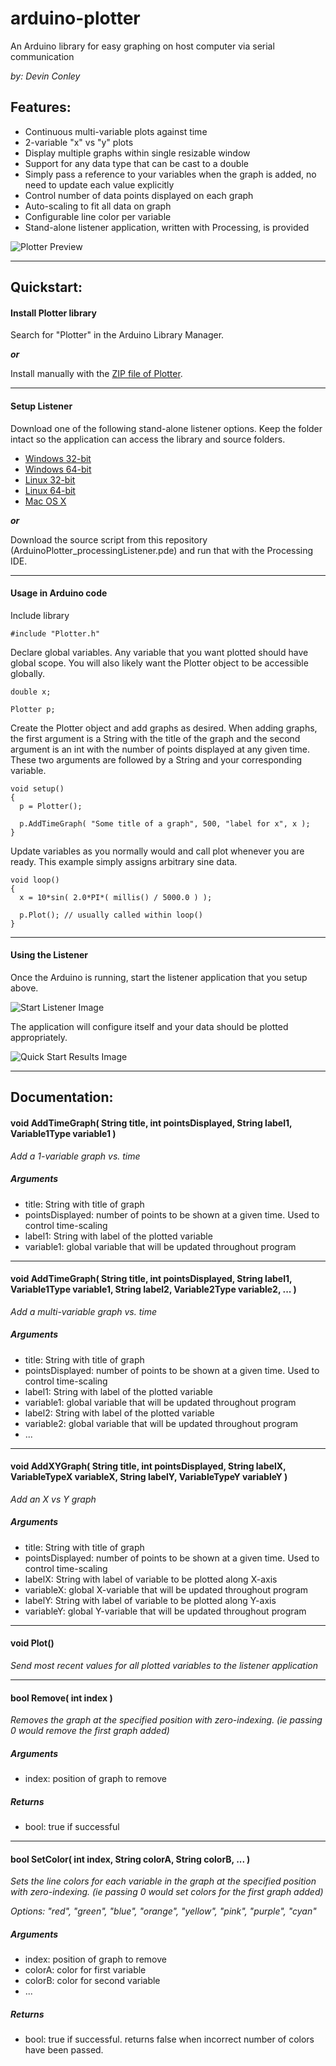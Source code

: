 arduino-plotter
===============
An Arduino library for easy graphing on host computer via serial communication

_by: Devin Conley_

Features:
---
- Continuous multi-variable plots against time
- 2-variable "x" vs "y" plots
- Display multiple graphs within single resizable window
- Support for any data type that can be cast to a double
- Simply pass a reference to your variables when the graph is added, no need to update each value explicitly
- Control number of data points displayed on each graph
- Auto-scaling to fit all data on graph
- Configurable line color per variable
- Stand-alone listener application, written with Processing, is provided

![Plotter Preview](https://www.dropbox.com/s/2mtg5ig7lyrrffi/plotter_preview.gif?raw=1)

---

Quickstart:
---

#### Install Plotter library 
Search for "Plotter" in the Arduino Library Manager.

___or___

Install manually with the [ZIP file of Plotter](https://github.com/devinaconley/arduino-plotter-for-library-manager/archive/master.zip).

---

#### Setup Listener
Download one of the following stand-alone listener options. Keep the folder intact so the application can access the library and source folders. 
- [Windows 32-bit](https://www.dropbox.com/s/vbgd4osedrfgep3/arduino-plotter-listener-windows32.zip?dl=1)
- [Windows 64-bit](https://www.dropbox.com/s/0x4xqv375h4j5hh/arduino-plotter-listener-windows64.zip?dl=1)
- [Linux 32-bit](https://www.dropbox.com/s/u0g1ey96aw14k9z/arduino-plotter-listener-linux32.zip?dl=1)
- [Linux 64-bit](https://www.dropbox.com/s/lsrpo5edb25sv3a/arduino-plotter-listener-linux64.zip?dl=1)
- [Mac OS X](https://www.dropbox.com/s/emasvotan4yxbmo/ArduinoPlotter_listener_macOSX.zip?dl=1)

___or___

Download the source script from this repository (ArduinoPlotter_processingListener.pde) and run that with the Processing IDE.

---

#### Usage in Arduino code
Include library
```arduino
#include "Plotter.h"
```

Declare global variables. Any variable that you want plotted should have global scope. You will also likely want the Plotter object to be accessible globally.
```arduino
double x;

Plotter p;
```

Create the Plotter object and add graphs as desired. When adding graphs, the first argument is a String with the title of the graph and the second argument is an int with the number of points displayed at any given time. These two arguments are followed by a String and your corresponding variable.
```arduino
void setup()
{
  p = Plotter();
  
  p.AddTimeGraph( "Some title of a graph", 500, "label for x", x );
}
```

Update variables as you normally would and call plot whenever you are ready. This example simply assigns arbitrary sine data.
```arduino
void loop()
{
  x = 10*sin( 2.0*PI*( millis() / 5000.0 ) );

  p.Plot(); // usually called within loop()
}
```

---

#### Using the Listener
Once the Arduino is running, start the listener application that you setup above.

![Start Listener Image](https://www.dropbox.com/s/9kyzory64369mjh/start_listener.png?raw=1)

The application will configure itself and your data should be plotted appropriately.

![Quick Start Results Image](https://www.dropbox.com/s/jcj7wilsu8fbzia/quickstart.png?raw=1)

---

Documentation:
---

#### void AddTimeGraph( String title, int pointsDisplayed, String label1, Variable1Type variable1 )

*Add a 1-variable graph vs. time*
##### Arguments
- title: String with title of graph
- pointsDisplayed: number of points to be shown at a given time. Used to control time-scaling
- label1: String with label of the plotted variable
- variable1: global variable that will be updated throughout program

---

#### void AddTimeGraph( String title, int pointsDisplayed, String label1, Variable1Type variable1, String label2, Variable2Type variable2, ... )

*Add a multi-variable graph vs. time*
##### Arguments
- title: String with title of graph
- pointsDisplayed: number of points to be shown at a given time. Used to control time-scaling
- label1: String with label of the plotted variable
- variable1: global variable that will be updated throughout program
- label2: String with label of the plotted variable
- variable2: global variable that will be updated throughout program
- ...

---

#### void AddXYGraph( String title, int pointsDisplayed, String labelX, VariableTypeX variableX, String labelY, VariableTypeY variableY )

*Add an X vs Y graph*
##### Arguments
- title: String with title of graph
- pointsDisplayed: number of points to be shown at a given time. Used to control time-scaling
- labelX: String with label of variable to be plotted along X-axis
- variableX: global X-variable that will be updated throughout program
- labelY: String with label of variable to be plotted along Y-axis
- variableY: global Y-variable that will be updated throughout program

---

#### void Plot()

*Send most recent values for all plotted variables to the listener application*

---

#### bool Remove( int index )

*Removes the graph at the specified position with zero-indexing. (ie passing 0 would remove the first graph added)*
##### Arguments
- index: position of graph to remove

##### Returns
- bool: true if successful

---

#### bool SetColor( int index, String colorA, String colorB, ... )

*Sets the line colors for each variable in the graph at the specified position with zero-indexing. (ie passing 0 would set colors for the first graph added)*

*Options: "red", "green", "blue", "orange", "yellow", "pink", "purple", "cyan"*
##### Arguments
- index: position of graph to remove
- colorA: color for first variable
- colorB: color for second variable
- ...

##### Returns
- bool: true if successful. returns false when incorrect number of colors have been passed.
